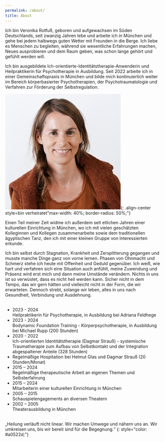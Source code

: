 ```yaml
---
permalink: /about/
title: About
---
```

Ich bin Veronika Rotfuß, geboren und aufgewachsen im Süden Deutschlands, seit zwanzig Jahren lebe und arbeite ich in München und gehe bei jedem halbwegs guten Wetter mit Freunden in die Berge. Ich liebe es Menschen zu begleiten, während sie wesentliche Erfahrungen machen, Neues ausprobieren und dem Raum geben, was schon lange gehört und gefühlt werden will.

Ich bin ausgebildete Ich-orientierte-Identitätstherapie-Anwenderin und Heilpraktikerin für Psychotherapie in Ausbildung. Seit 2022 arbeite ich in einer Gemeinschaftspraxis in München und bilde mich kontinuierlich weiter im Bereich körperbasierter Psychotherapien, der Psychotraumatologie und Verfahren zur Förderung der Selbstregulation.

![Veronika Rotfuß](/assets/images/About_Veronika_klein.jpg){: .align-center style=bin verheiratet"max-width: 40%; border-radius: 50%;"}

Einen Teil meiner Zeit widme ich außerdem seit etlichen Jahren einer kulturellen Einrichtung in München, wo ich mit vielen geschätzten Kolleginnen und Kollegen zusammenarbeite sowie dem traditionellen ägyptischen Tanz, den ich mit einer kleinen Gruppe von Interessierten erkunde.

Ich bin selbst durch Stagnation, Krankheit und Zersplitterung gegangen und musste manche Dinge ganz von vorne lernen. Phasen von Ohnmacht und Schmerz stehe ich heute mit Offenheit und Geduld gegenüber. Ich weiß, wie hart und verfahren sich eine Situation auch anfühlt, meine Zuwendung und Präsenz wird erst mich und dann meine Umstände verändern. Nichts in uns ist so verwüstet, dass es nicht heil werden kann. Sicher nicht in dem Tempo, das wir gern hätten und vielleicht nicht in der Form, die wir erwarteten. Dennoch strebt, solange wir leben, alles in uns nach Gesundheit, Verbindung und Ausdehnung.\
<br>

* 2023 - 2024\
  Heilpraktikerin für Psychotherapie, in Ausbildung bei Adriana Feldhege
* 2023 - 2024\
  Bodynamic Foundation Training - Körperpsychotherapie, in Ausbildung  bei Michael Rupp (200 Stunden)
* 2020 - 2022\
  Ich-orientierten Identitätstherapie (Dagmar Strauß) - systemische Traumatherapie zum Aufbau von Selbstkontakt und der Integration abgespaltener Anteile (328 Stunden)
* Regelmäßige Hospitation bei Helmut Glas und Dagmar Strauß (20 Stunden/Monat)
* 2015 –  2024\
  Regelmäßige therapeutische Arbeit an eigenen Themen und Selbsterfahrung 
* 2015 – 2024\
  Mitarbeiterin einer kulturellen Einrichtung in München
* 2005 – 2015\
  Schauspielengagements an diversen Theatern
* 2002 – 2005\
  Theaterausbildung in München

<br>
„Heilung verläuft nicht linear. Wir machen Umwege und nähern uns an. Wir umkreisen uns, bis wir bereit sind für die Begegnung.“  
{: style="color: #a0522d;"}